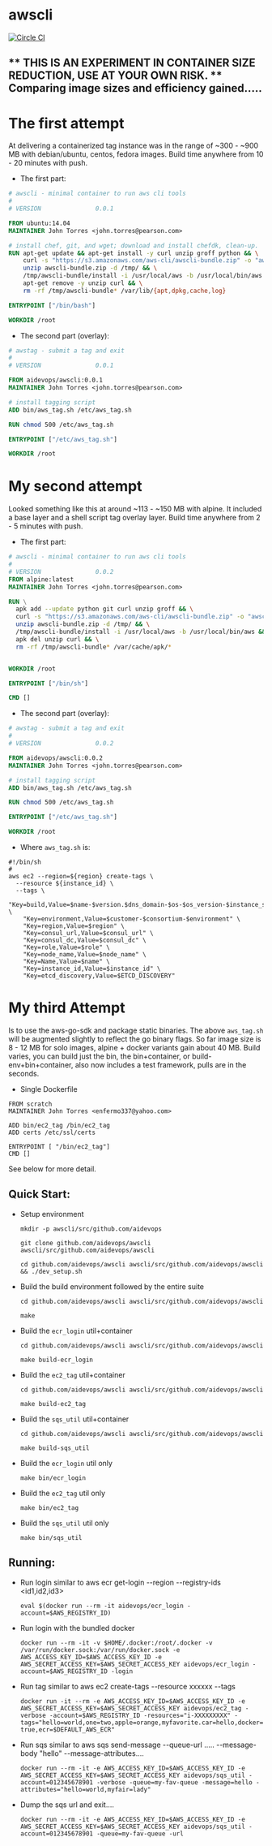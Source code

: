 awscli
======

[![Circle CI](https://circleci.com/gh/aidevops/pingdom.svg?style=svg)](https://circleci.com/gh/aidevops/awscli)

** THIS IS AN EXPERIMENT IN CONTAINER SIZE REDUCTION, USE AT YOUR OWN RISK. **
Comparing image sizes and efficiency gained.....
------------------------------------------------

The first attempt
=================

At delivering a containerized tag instance was in the range of ~300 - ~900 MB with debian/ubuntu, centos, fedora images. Build time anywhere from 10 - 20 minutes with push.

- The first part:

``` Dockerfile
# awscli - minimal container to run aws cli tools
#
# VERSION               0.0.1

FROM ubuntu:14.04
MAINTAINER John Torres <john.torres@pearson.com>

# install chef, git, and wget; download and install chefdk, clean-up.
RUN apt-get update && apt-get install -y curl unzip groff python && \
    curl -s "https://s3.amazonaws.com/aws-cli/awscli-bundle.zip" -o "awscli-bundle.zip" && \
    unzip awscli-bundle.zip -d /tmp/ && \
    /tmp/awscli-bundle/install -i /usr/local/aws -b /usr/local/bin/aws && \
    apt-get remove -y unzip curl && \
    rm -rf /tmp/awscli-bundle* /var/lib/{apt,dpkg,cache,log}

ENTRYPOINT ["/bin/bash"]

WORKDIR /root

```

- The second part (overlay):

``` Dockerfile
# awstag - submit a tag and exit
#
# VERSION               0.0.1

FROM aidevops/awscli:0.0.1
MAINTAINER John Torres <john.torres@pearson.com>

# install tagging script
ADD bin/aws_tag.sh /etc/aws_tag.sh

RUN chmod 500 /etc/aws_tag.sh

ENTRYPOINT ["/etc/aws_tag.sh"]

WORKDIR /root


```

My second attempt
=================

Looked something like this at around ~113 - ~150 MB with alpine. It included a base layer and a shell script tag overlay layer. Build time anywhere from 2 - 5 minutes with push.



- The first part:

``` Dockerfile
# awscli - minimal container to run aws cli tools
#
# VERSION               0.0.2
FROM alpine:latest
MAINTAINER John Torres <john.torres@pearson.com>

RUN \
  apk add --update python git curl unzip groff && \
  curl -s "https://s3.amazonaws.com/aws-cli/awscli-bundle.zip" -o "awscli-bundle.zip" && \
  unzip awscli-bundle.zip -d /tmp/ && \
  /tmp/awscli-bundle/install -i /usr/local/aws -b /usr/local/bin/aws && \
  apk del unzip curl && \
  rm -rf /tmp/awscli-bundle* /var/cache/apk/*


WORKDIR /root

ENTRYPOINT ["/bin/sh"]

CMD []

```

- The second part (overlay):


``` Dockerfile
# awstag - submit a tag and exit
#
# VERSION               0.0.2

FROM aidevops/awscli:0.0.2
MAINTAINER John Torres <john.torres@pearson.com>

# install tagging script
ADD bin/aws_tag.sh /etc/aws_tag.sh

RUN chmod 500 /etc/aws_tag.sh

ENTRYPOINT ["/etc/aws_tag.sh"]

WORKDIR /root

```

- Where `aws_tag.sh` is:

```
#!/bin/sh
#
aws ec2 --region=${region} create-tags \
  --resource ${instance_id} \
  --tags \
    "Key=build,Value=$name-$version.$dns_domain-$os-$os_version-$instance_size@$cluster_size" \
    "Key=environment,Value=$customer-$consortium-$environment" \
    "Key=region,Value=$region" \
    "Key=consul_url,Value=$consul_url" \
    "Key=consul_dc,Value=$consul_dc" \
    "Key=role,Value=$role" \
    "Key=node_name,Value=$node_name" \
    "Key=Name,Value=$name" \
    "Key=instance_id,Value=$instance_id" \
    "Key=etcd_discovery,Value=$ETCD_DISCOVERY"
```


My third Attempt
================

Is to use the aws-go-sdk and package static binaries. The above `aws_tag.sh` will
be augmented slightly to reflect the go binary flags. So far image size is 8 - 12 MB for
solo images, alpine + docker variants gain about 40 MB. Build varies, you can build just the bin, the bin+container, or build-env+bin+container, also now includes a test framework, pulls are in the seconds.

- Single Dockerfile

```
FROM scratch
MAINTAINER John Torres <enfermo337@yahoo.com>

ADD bin/ec2_tag /bin/ec2_tag
ADD certs /etc/ssl/certs

ENTRYPOINT [ "/bin/ec2_tag"]
CMD []
```

See below for more detail.


Quick Start:
-----------

- Setup environment

  `mkdir -p awscli/src/github.com/aidevops`

  `git clone github.com/aidevops/awscli awscli/src/github.com/aidevops/awscli`

  `cd github.com/aidevops/awscli awscli/src/github.com/aidevops/awscli && ./dev_setup.sh`



- Build the build environment followed by the entire suite

  `cd github.com/aidevops/awscli awscli/src/github.com/aidevops/awscli`

  `make`

- Build the `ecr_login` util+container

  `cd github.com/aidevops/awscli awscli/src/github.com/aidevops/awscli`

  `make build-ecr_login`

- Build the `ec2_tag` util+container

  `cd github.com/aidevops/awscli awscli/src/github.com/aidevops/awscli`

  `make build-ec2_tag`

- Build the `sqs_util` util+container

  `cd github.com/aidevops/awscli awscli/src/github.com/aidevops/awscli`

  `make build-sqs_util`

- Build the `ecr_login` util only

  `make bin/ecr_login`

- Build the `ec2_tag` util only

  `make bin/ec2_tag`

- Build the `sqs_util` util only

  `make bin/sqs_util`


Running:
-------

- Run login similar to aws ecr get-login --region <region> --registry-ids <id1,id2,id3> 

  `eval $(docker run --rm -it aidevops/ecr_login -account=$AWS_REGISTRY_ID)`

- Run login with the bundled docker

  `docker run --rm -it -v $HOME/.docker:/root/.docker -v /var/run/docker.sock:/var/run/docker.sock -e AWS_ACCESS_KEY_ID=$AWS_ACCESS_KEY_ID -e AWS_SECRET_ACCESS_KEY=$AWS_SECRET_ACCESS_KEY aidevops/ecr_login -account=$AWS_REGISTRY_ID -login`

- Run tag similar to aws ec2 create-tags --resource xxxxxx --tags  

  `docker run -it --rm -e AWS_ACCESS_KEY_ID=$AWS_ACCESS_KEY_ID -e AWS_SECRET_ACCESS_KEY=$AWS_SECRET_ACCESS_KEY aidevops/ec2_tag -verbose -account=$AWS_REGISTRY_ID -resources="i-XXXXXXXXX" -tags="hello=world,one=two,apple=orange,myfavorite.car=hello,docker=true,ecr=$DEFAULT_AWS_ECR"`

- Run sqs similar to aws sqs send-message --queue-url ..... --message-body "hello" --message-attributes....

  `docker run --rm -it -e AWS_ACCESS_KEY_ID=$AWS_ACCESS_KEY_ID -e AWS_SECRET_ACCESS_KEY=$AWS_SECRET_ACCESS_KEY aidevops/sqs_util -account=012345678901 -verbose -queue=my-fav-queue -message=hello -attributes="hello=world,myfair=lady"`
 
- Dump the sqs url and exit....

  `docker run --rm -it -e AWS_ACCESS_KEY_ID=$AWS_ACCESS_KEY_ID -e AWS_SECRET_ACCESS_KEY=$AWS_SECRET_ACCESS_KEY aidevops/sqs_util -account=012345678901 -queue=my-fav-queue -url`
